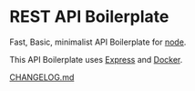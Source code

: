 # REST API Boilerplate

 Fast, Basic, minimalist API Boilerplate for [node](http://nodejs.org).

<p>
  This API Boilerplate uses <a href="https://expressjs.com/">Express</a> and <a href="https://www.docker.com/">Docker</a>.
</p>

[CHANGELOG.md](CHANGELOG.md)